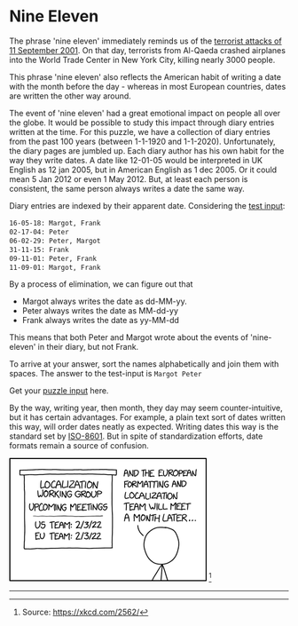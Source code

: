 # Nine Eleven

The phrase 'nine eleven' immediately reminds us of the [terrorist attacks of 11 September 2001](https://en.wikipedia.org/wiki/September_11_attacks). On that day, terrorists from Al-Qaeda crashed airplanes into the World Trade Center in New York City, killing nearly 3000 people. 

This phrase 'nine eleven' also reflects the American habit of writing a date with the month before the day - whereas in most European countries, dates are written the other way around.

The event of 'nine eleven' had a great emotional impact on people all over the globe. It would be possible to study this impact through diary entries written at the time. For this puzzle, we have a collection of diary entries from the past 100 years (between 1-1-1920 and 1-1-2020). Unfortunately, the diary pages are jumbled up. Each diary author has his own habit for the way they write dates. A date like 12-01-05 would be interpreted in UK English as 12 jan 2005, but in American English as 1 dec 2005. Or it could mean 5 Jan 2012 or even 1 May 2012. But, at least each person is consistent, the same person always writes a date the same way.

Diary entries are indexed by their apparent date. Considering the [test input](./test-input):

```
16-05-18: Margot, Frank
02-17-04: Peter
06-02-29: Peter, Margot
31-11-15: Frank
09-11-01: Peter, Frank
11-09-01: Margot, Frank
```

By a process of elimination, we can figure out that

* Margot always writes the date as dd-MM-yy.
* Peter always writes the date as MM-dd-yy
* Frank always writes the date as yy-MM-dd

This means that both Peter and Margot wrote about the events of 'nine-eleven' in their diary, but not Frank.

To arrive at your answer, sort the names alphabetically and join them with spaces. The answer to the test-input is `Margot Peter`

Get your [puzzle input](./input) here. 

By the way, writing year, then month, they day may seem counter-intuitive, but it has certain advantages. For example, a plain text sort of dates written this way, will order dates neatly as expected. Writing dates this way is the standard set by [ISO-8601](https://en.wikipedia.org/wiki/ISO_8601). But in spite of standardization efforts, date formats remain a source of confusion.

![Localization workgroup date confusion](./formatting_meeting.png) [^1]

------

[^1]: Source: https://xkcd.com/2562/
